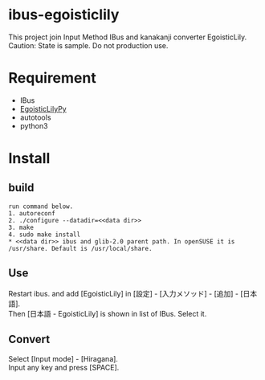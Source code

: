 # ibus-egoisticlily
This project join Input Method IBus and kanakanji converter EgoisticLily.<br>
Caution: State is sample. Do not production use.

# Requirement
* IBus
* [EgoisticLilyPy][1]
* autotools
* python3

# Install
## build
    run command below.
    1. autoreconf
    2. ./configure --datadir=<<data dir>>
    3. make
    4. sudo make install
    * <<data dir>> ibus and glib-2.0 parent path. In openSUSE it is /usr/share. Default is /usr/local/share.

## Use
Restart ibus. and add [EgoisticLily] in [設定] - [入力メソッド] - [追加] - [日本語].<br>
Then [日本語 - EgoisticLily] is shown in list of IBus. Select it.<br>

## Convert
Select [Input mode] - [Hiragana].<br>
Input any key and press [SPACE].

[1]:https://github.com/E-Lily/EgoisticLilyPy
